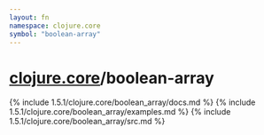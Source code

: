 ```yaml
---
layout: fn
namespace: clojure.core
symbol: "boolean-array"
---
```


# [clojure.core](../)/boolean-array

{% include 1.5.1/clojure.core/boolean_array/docs.md %}
{% include 1.5.1/clojure.core/boolean_array/examples.md %}
{% include 1.5.1/clojure.core/boolean_array/src.md %}

